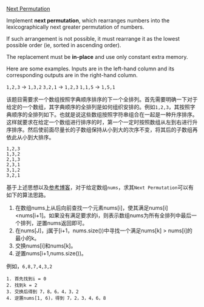 [Next Permutation](https://leetcode.com/problems/next-permutation/)

Implement **next permutation**, which rearranges numbers into the lexicographically next greater permutation of numbers.

If such arrangement is not possible, it must rearrange it as the lowest possible order (ie, sorted in ascending order).

The replacement must be **in-place** and use only constant extra memory.

Here are some examples. Inputs are in the left-hand column and its corresponding outputs are in the right-hand column.

`1,2,3` → `1,3,2`
`3,2,1` → `1,2,3`
`1,1,5` → `1,5,1`

该题目需要求一个数组按照字典顺序排序的下一个全排列。首先需要明确一下对于给定的一个数组，其字典顺序的全排列是如何组织安排的。例如`1,2,3`，其按照字典顺序的全排列如下。也就是说这些数组按照字符串组合在一起是一种升序排序。这样就要求在给定一个数组进行排序的时，第一个一定时按照数组从左到右进行升序排序。然后使前面尽量长的子数组保持从小到大的次序不变，将其后的子数组再依此从小到大排序。

```
1,2,3
1,3,2
2,1,3
2,3,1
3,1,2
3,2,1
```

基于上述思想以及[参考博客](https://www.cnblogs.com/eudiwffe/p/6260699.html)，对于给定数组`nums`，求其`Next Permutation`可以有如下的算法思路。

1. 在数组nums上从后向前查找一个元素nums[i]，使其满足nums[i]<nums[i+1]。如果没有满足要求的i，则表示数组nums为所有全排列中最后一个排列，逆置nums返回即可。
2. 在nums[J]，j属于[i+1，nums.size())中寻找一个满足nums[k] > nums[i]的最小的k。
3. 交换nums[i]和nums[k]。
4. 逆置nums[i+1,nums.size())。

例如，`6,8,7,4,3,2`

```
1. 首先找到i = 0
2. 找到k = 2
3. 交换后得到 7，8，6，4，3，2
4. 逆置nums[1, 6)，得到 7，2，3，4，6，8
```
